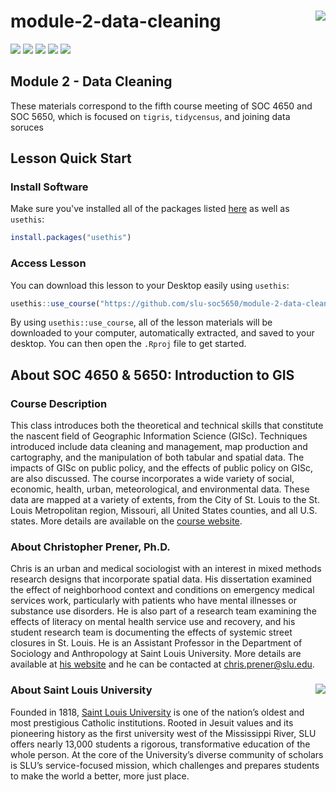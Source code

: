 module-2-data-cleaning <img src="https://slu-soc5650.github.io/images/icon_hu137d436a85c84cab921c9c47edaed5ef_12382_192x192_fill_lanczos_center_2.png" align="right" />
===========================================================
[![](https://img.shields.io/badge/semester-spring%2021-blue.svg)](https://github.com/slu-soc5650/module-2-data-cleaning)
[![](https://img.shields.io/badge/release-full-brightgreen.svg)](https://github.com/slu-soc5650/module-2-data-cleaning)
[![](https://img.shields.io/github/release/slu-soc5650/module-2-data-cleaning.svg?label=version)](https://github.com/slu-soc5650/module-2-data-cleaning/releases)
[![](https://img.shields.io/github/last-commit/slu-soc5650/module-2-data-cleaning.svg)](https://github.com/slu-soc5650/module-2-data-cleaning/commits/master)
[![](https://img.shields.io/github/repo-size/slu-soc5650/module-2-data-cleaning.svg)](https://github.com/slu-soc5650/module-2-data-cleaning)

## Module 2 - Data Cleaning
These materials correspond to the fifth course meeting of SOC 4650 and SOC 5650, which is focused on `tigris`, `tidycensus`, and joining data soruces

## Lesson Quick Start
### Install Software
Make sure you've installed all of the packages listed [here](https://slu-soc5650.github.io/docs/start_prep/#r-packages) as well as `usethis`:

```r
install.packages("usethis")
```

### Access Lesson
You can download this lesson to your Desktop easily using `usethis`:

```r
usethis::use_course("https://github.com/slu-soc5650/module-2-data-cleaning/archive/master.zip")
```

By using `usethis::use_course`, all of the lesson materials will be downloaded to your computer, automatically extracted, and saved to your desktop. You can then open the `.Rproj` file to get started.

## About SOC 4650 & 5650: Introduction to GIS
### Course Description
This class introduces both the theoretical and technical skills that constitute the nascent field of Geographic Information Science (GISc). Techniques introduced include data cleaning and management, map production and cartography, and the manipulation of both tabular and spatial data. The impacts of GISc on public policy, and the effects of public policy on GISc, are also discussed. The course incorporates a wide variety of social, economic, health, urban, meteorological, and environmental data. These data are mapped at a variety of extents, from the City of St. Louis to the St. Louis Metropolitan region, Missouri, all United States counties, and all U.S. states. More details are available on the [course website](https://slu-soc5650.github.io).

### About Christopher Prener, Ph.D.
Chris is an urban and medical sociologist with an interest in mixed methods research designs that incorporate spatial data. His dissertation examined the effect of neighborhood context and conditions on emergency medical services work, particularly with patients who have mental illnesses or substance use disorders. He is also part of a research team examining the effects of literacy on mental health service use and recovery, and his student research team is documenting the effects of systemic street closures in St. Louis. He is an Assistant Professor in the Department of Sociology and Anthropology at Saint Louis University. More details are available at [his website](https://chris-prener.github.io) and he can be contacted at [chris.prener@slu.edu](mailto:chris.prener@slu.edu).

### About Saint Louis University <img src="https://slu-soc5650.github.io/images/sluLogo.png" align="right" />
Founded in 1818, [Saint Louis University](http://wwww.slu.edu) is one of the nation’s oldest and most prestigious Catholic institutions. Rooted in Jesuit values and its pioneering history as the first university west of the Mississippi River, SLU offers nearly 13,000 students a rigorous, transformative education of the whole person. At the core of the University’s diverse community of scholars is SLU’s service-focused mission, which challenges and prepares students to make the world a better, more just place.

